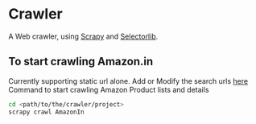 # Crawler
A Web crawler, using [Scrapy](https://scrapy.org/) and [Selectorlib](https://pypi.org/project/selectorlib/).

## To start crawling Amazon.in
Currently supporting static url alone. Add or Modify the search urls [here](https://github.com/subin1011/Crawler/blob/master/crawler/spiders/AmazonIn.py#L12)
Command to start crawling Amazon Product lists and details
```bash
cd <path/to/the/crawler/project>
scrapy crawl AmazonIn
```
